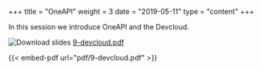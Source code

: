 +++
title = "OneAPI"
weight = 3
date = "2019-05-11"
type = "content"
+++

In this session we introduce OneAPI and the Devcloud.

![Download slides](../../images/pdf_web.png) [9-devcloud.pdf](../../pdf/9-devcloud.pdf)

{{< embed-pdf url="pdf/9-devcloud.pdf" >}}